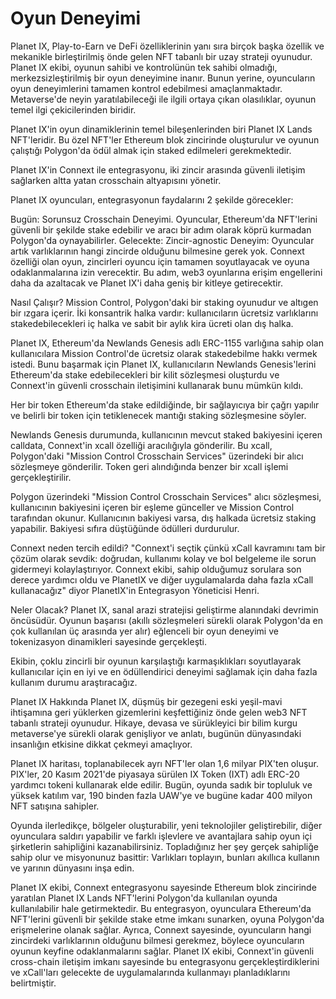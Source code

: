 # Oyun Deneyimi

Planet IX, Play-to-Earn ve DeFi özelliklerinin yanı sıra birçok başka özellik ve mekanikle birleştirilmiş önde gelen NFT tabanlı bir uzay strateji oyunudur. Planet IX ekibi, oyunun sahibi ve kontrolünün tek sahibi olmadığı, merkezsizleştirilmiş bir oyun deneyimine inanır. Bunun yerine, oyuncuların oyun deneyimlerini tamamen kontrol edebilmesi amaçlanmaktadır. Metaverse'de neyin yaratılabileceği ile ilgili ortaya çıkan olasılıklar, oyunun temel ilgi çekicilerinden biridir.

Planet IX'in oyun dinamiklerinin temel bileşenlerinden biri Planet IX Lands NFT'leridir. Bu özel NFT'ler Ethereum blok zincirinde oluşturulur ve oyunun çalıştığı Polygon'da ödül almak için staked edilmeleri gerekmektedir.

Planet IX'in Connext ile entegrasyonu, iki zincir arasında güvenli iletişim sağlarken altta yatan crosschain altyapısını yönetir.

Planet IX oyuncuları, entegrasyonun faydalarını 2 şekilde görecekler:

Bugün: Sorunsuz Crosschain Deneyimi. Oyuncular, Ethereum'da NFT'lerini güvenli bir şekilde stake edebilir ve aracı bir adım olarak köprü kurmadan Polygon'da oynayabilirler. Gelecekte: Zincir-agnostic Deneyim: Oyuncular artık varlıklarının hangi zincirde olduğunu bilmesine gerek yok. Connext özelliği olan oyun, zincirleri oyuncu için tamamen soyutlayacak ve oyuna odaklanmalarına izin verecektir. Bu adım, web3 oyunlarına erişim engellerini daha da azaltacak ve Planet IX'i daha geniş bir kitleye getirecektir.

Nasıl Çalışır? Mission Control, Polygon'daki bir staking oyunudur ve altıgen bir ızgara içerir. İki konsantrik halka vardır: kullanıcıların ücretsiz varlıklarını stakedebilecekleri iç halka ve sabit bir aylık kira ücreti olan dış halka.

Planet IX, Ethereum'da Newlands Genesis adlı ERC-1155 varlığına sahip olan kullanıcılara Mission Control'de ücretsiz olarak stakedebilme hakkı vermek istedi. Bunu başarmak için Planet IX, kullanıcıların Newlands Genesis'lerini Ethereum'da stake edebilecekleri bir kilit sözleşmesi oluşturdu ve Connext'in güvenli crosschain iletişimini kullanarak bunu mümkün kıldı.

Her bir token Ethereum'da stake edildiğinde, bir sağlayıcıya bir çağrı yapılır ve belirli bir token için tetiklenecek mantığı staking sözleşmesine söyler.

Newlands Genesis durumunda, kullanıcının mevcut staked bakiyesini içeren calldata, Connext'in xcall özelliği aracılığıyla gönderilir. Bu xcall, Polygon'daki "Mission Control Crosschain Services" üzerindeki bir alıcı sözleşmeye gönderilir. Token geri alındığında benzer bir xcall işlemi gerçekleştirilir.

Polygon üzerindeki "Mission Control Crosschain Services" alıcı sözleşmesi, kullanıcının bakiyesini içeren bir eşleme günceller ve Mission Control tarafından okunur. Kullanıcının bakiyesi varsa, dış halkada ücretsiz staking yapabilir. Bakiyesi sıfıra düştüğünde ödülleri durdurulur.

Connext neden tercih edildi? "Connext'i seçtik çünkü xCall kavramını tam bir çözüm olarak sevdik: doğrudan, kullanımı kolay ve bol belgeleme ile sorun gidermeyi kolaylaştırıyor. Connext ekibi, sahip olduğumuz sorulara son derece yardımcı oldu ve PlanetIX ve diğer uygulamalarda daha fazla xCall kullanacağız" diyor PlanetIX'in Entegrasyon Yöneticisi Henri.

Neler Olacak? Planet IX, sanal arazi stratejisi geliştirme alanındaki devrimin öncüsüdür. Oyunun başarısı (akıllı sözleşmeleri sürekli olarak Polygon'da en çok kullanılan üç arasında yer alır) eğlenceli bir oyun deneyimi ve tokenizasyon dinamikleri sayesinde gerçekleşti.

Ekibin, çoklu zincirli bir oyunun karşılaştığı karmaşıklıkları soyutlayarak kullanıcılar için en iyi ve en ödüllendirici deneyimi sağlamak için daha fazla kullanım durumu araştıracağız.

Planet IX Hakkında Planet IX, düşmüş bir gezegeni eski yeşil-mavi ihtişamına geri yüklerken gizemlerini keşfettiğiniz önde gelen web3 NFT tabanlı strateji oyunudur. Hikaye, devasa ve sürükleyici bir bilim kurgu metaverse'ye sürekli olarak genişliyor ve anlatı, bugünün dünyasındaki insanlığın etkisine dikkat çekmeyi amaçlıyor.

Planet IX haritası, toplanabilecek ayrı NFT'ler olan 1,6 milyar PIX'ten oluşur. PIX'ler, 20 Kasım 2021'de piyasaya sürülen IX Token (IXT) adlı ERC-20 yardımcı tokeni kullanarak elde edilir. Bugün, oyunda sadık bir topluluk ve yüksek katılım var, 190 binden fazla UAW'ye ve bugüne kadar 400 milyon NFT satışına sahipler.

Oyunda ilerledikçe, bölgeler oluşturabilir, yeni teknolojiler geliştirebilir, diğer oyunculara saldırı yapabilir ve farklı işlevlere ve avantajlara sahip oyun içi şirketlerin sahipliğini kazanabilirsiniz. Topladığınız her şey gerçek sahipliğe sahip olur ve misyonunuz basittir: Varlıkları toplayın, bunları akıllıca kullanın ve yarının dünyasını inşa edin.

Planet IX ekibi, Connext entegrasyonu sayesinde Ethereum blok zincirinde yaratılan Planet IX Lands NFT'lerini Polygon'da kullanılan oyunda kullanılabilir hale getirmektedir. Bu entegrasyon, oyunculara Ethereum'da NFT'lerini güvenli bir şekilde stake etme imkanı sunarken, oyuna Polygon'da erişmelerine olanak sağlar. Ayrıca, Connext sayesinde, oyuncuların hangi zincirdeki varlıklarının olduğunu bilmesi gerekmez, böylece oyuncuların oyunun keyfine odaklanmalarını sağlar. Planet IX ekibi, Connext'in güvenli cross-chain iletişim imkanı sayesinde bu entegrasyonu gerçekleştirdiklerini ve xCall'ları gelecekte de uygulamalarında kullanmayı planladıklarını belirtmiştir.

